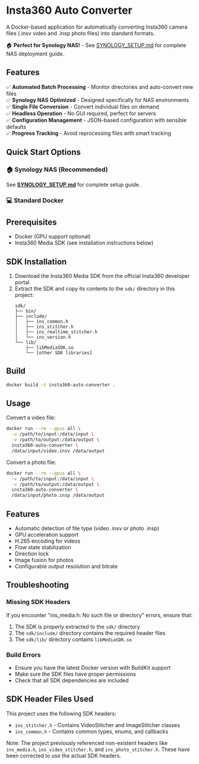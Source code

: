 # Insta360 Auto Converter

A Docker-based application for automatically converting Insta360 camera files (.insv video and .insp photo files) into standard formats.

🏠 **Perfect for Synology NAS!** - See [SYNOLOGY_SETUP.md](SYNOLOGY_SETUP.md) for complete NAS deployment guide.

## Features

✅ **Automated Batch Processing** - Monitor directories and auto-convert new files  
✅ **Synology NAS Optimized** - Designed specifically for NAS environments  
✅ **Single File Conversion** - Convert individual files on demand  
✅ **Headless Operation** - No GUI required, perfect for servers  
✅ **Configuration Management** - JSON-based configuration with sensible defaults  
✅ **Progress Tracking** - Avoid reprocessing files with smart tracking  

## Quick Start Options

### 🏠 Synology NAS (Recommended)

See **[SYNOLOGY_SETUP.md](SYNOLOGY_SETUP.md)** for complete setup guide.

### 💻 Standard Docker

## Prerequisites

- Docker (GPU support optional)
- Insta360 Media SDK (see installation instructions below)

## SDK Installation

1. Download the Insta360 Media SDK from the official Insta360 developer portal
2. Extract the SDK and copy its contents to the `sdk/` directory in this project:
   ```
   sdk/
   ├── bin/
   ├── include/
   │   ├── ins_common.h
   │   ├── ins_stitcher.h
   │   ├── ins_realtime_stitcher.h
   │   └── ins_version.h
   └── lib/
       ├── libMediaSDK.so
       └── [other SDK libraries]
   ```

## Build

```bash
docker build -t insta360-auto-converter .
```

## Usage

Convert a video file:
```bash
docker run --rm --gpus all \
  -v /path/to/input:/data/input \
  -v /path/to/output:/data/output \
  insta360-auto-converter \
  /data/input/video.insv /data/output
```

Convert a photo file:
```bash
docker run --rm --gpus all \
  -v /path/to/input:/data/input \
  -v /path/to/output:/data/output \
  insta360-auto-converter \
  /data/input/photo.insp /data/output
```

## Features

- Automatic detection of file type (video .insv or photo .insp)
- GPU acceleration support
- H.265 encoding for videos
- Flow state stabilization
- Direction lock
- Image fusion for photos
- Configurable output resolution and bitrate

## Troubleshooting

### Missing SDK Headers
If you encounter "ins_media.h: No such file or directory" errors, ensure that:

1. The SDK is properly extracted to the `sdk/` directory
2. The `sdk/include/` directory contains the required header files
3. The `sdk/lib/` directory contains `libMediaSDK.so`

### Build Errors
- Ensure you have the latest Docker version with BuildKit support
- Make sure the SDK files have proper permissions
- Check that all SDK dependencies are included

## SDK Header Files Used

This project uses the following SDK headers:
- `ins_stitcher.h` - Contains VideoStitcher and ImageStitcher classes
- `ins_common.h` - Contains common types, enums, and callbacks

Note: The project previously referenced non-existent headers like `ins_media.h`, `ins_video_stitcher.h`, and `ins_photo_stitcher.h`. These have been corrected to use the actual SDK headers.

